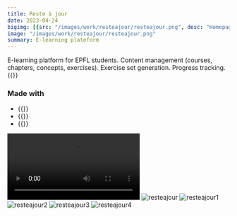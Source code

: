 ```yaml
---
title: Reste à jour
date: 2023-04-24
bigimg: [{src: "/images/work/resteajour/resteajour.png", desc: "Homepage"}]
image: "/images/work/resteajour/resteajour.png"
summary: E-learning plateform
---
```


E-learning platform for EPFL students. Content management (courses, chapters, concepts, exercises). Exercise set generation. Progress tracking. {{<link href="https://resteajour.ch" class="badge" inner="amacepfl.ch" target="_blank" >}}

### Made with
- {{<span class="btn btn-danger my-2" inner="MongoDB" >}}
- {{<span class="btn btn-primary my-2" inner="Express" >}}
- {{<span class="btn btn-success my-2" inner="Node.js" >}}

![resteajour](/videos/resteajour.mp4)
![resteajour](/images/work/resteajour/resteajour.png)
![resteajour1](/images/work/resteajour/resteajour1.png)
![resteajour2](/images/work/resteajour/resteajour2.png)
![resteajour3](/images/work/resteajour/resteajour3.png)
![resteajour4](/images/work/resteajour/resteajour4.png)